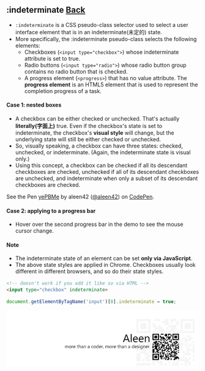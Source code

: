 ## :indeterminate [**Back**](./../pseudoClass.md)

- `:indeterminate` is a CSS pseudo-class selector used to select a user interface element that is in an indeterminate(未定的) state.
- More specifically, the :indeterminate pseudo-class selects the following elements:
    - Checkboxes (`<input type="checkbox">`) whose indeterminate attribute is set to true.
    - Radio buttons (`<input type="radio">`) whose radio button group contains no radio button that is checked.
    - A progress element (`<progress>`) that has no value attribute. The **progress element** is an HTML5 element that is used to represent the completion progress of a task.

#### Case 1: nested boxes

- A checkbox can be either checked or unchecked. That's actually **literally(字面上)** true. Even if the checkbox's state is set to indeterminate, the checkbox's **visual style** will change, but the underlying state will still be either checked or unchecked.
- So, visually speaking, a checkbox can have three states: checked, unchecked, or indeterminate. (Again, the indeterminate state is visual only.)
- Using this concept, a checkbox can be checked if all its descendant checkboxes are checked, unchecked if all of its descendant checkboxes are unchecked, and indeterminate when only a subset of its descendant checkboxes are checked.

<p data-height="266" data-theme-id="21735" data-slug-hash="yePBMe" data-default-tab="result" data-user="aleen42" class='codepen'>See the Pen <a href='http://codepen.io/aleen42/pen/yePBMe/'>yePBMe</a> by aleen42 (<a href='http://codepen.io/aleen42'>@aleen42</a>) on <a href='http://codepen.io'>CodePen</a>.</p>
<script async src="//assets.codepen.io/assets/embed/ei.js"></script>

#### Case 2: applying to a progress bar

- Hover over the second progress bar in the demo to see the mouse cursor change.



#### Note

- The indeterminate state of an element can be set **only via JavaScript**.
- The above state styles are applied in Chrome. Checkboxes usually look different in different browsers, and so do their state styles.

```html
<!-- doesn't work if you add it like so via HTML -->
<input type="checkbox" indeterminate>
```

```js
document.getElementByTagName('input')[0].indeterminate = true;
```

<a href="http://aleen42.github.io/" target="_blank" ><img src="./../../../pic/tail.gif"></a>